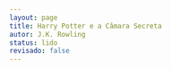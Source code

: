 ```yaml
---
layout: page
title: Harry Potter e a Câmara Secreta
autor: J.K. Rowling
status: lido
revisado: false
---
```

